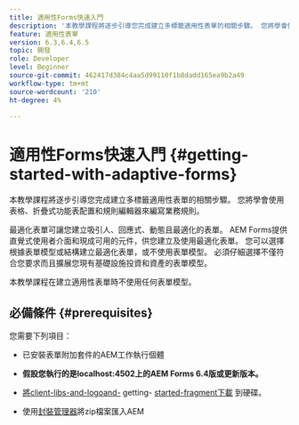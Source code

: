 ```yaml
---
title: 適用性Forms快速入門
description: '本教學課程將逐步引導您完成建立多標籤適用性表單的相關步驟。 您將學會使用表格、折疊式功能表配置和規則編輯器來編寫業務規則。 '
feature: 適用性表單
version: 6.3,6.4,6.5
topic: 開發
role: Developer
level: Beginner
source-git-commit: 462417d384c4aa5d99110f1b8dadd165ea9b2a49
workflow-type: tm+mt
source-wordcount: '210'
ht-degree: 4%

---
```



# 適用性Forms快速入門 {#getting-started-with-adaptive-forms}

本教學課程將逐步引導您完成建立多標籤適用性表單的相關步驟。 您將學會使用表格、折疊式功能表配置和規則編輯器來編寫業務規則。

最適化表單可讓您建立吸引人、回應式、動態且最適化的表單。 AEM Forms提供直覺式使用者介面和現成可用的元件，供您建立及使用最適化表單。 您可以選擇根據表單模型或結構建立最適化表單，或不使用表單模型。 必須仔細選擇不僅符合您要求而且擴展您現有基礎設施投資和資產的表單模型。

本教學課程在建立適用性表單時不使用任何表單模型。

## 必備條件 {#prerequisites}

您需要下列項目：

* 已安裝表單附加套件的AEM工作執行個體

* **假設您執行的是localhost:4502上的AEM Forms 6.4版或更新版本。**

* [將client-libs-and-logoand-](assets/client-libs-and-logo.zip) getting- [started-fragment下載](assets/getting-started-fragment.zip) 到硬碟。

* 使用[封裝管理器](http://localhost:4502/crx/packmgr/index.jsp)將zip檔案匯入AEM


